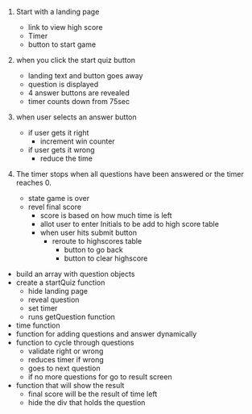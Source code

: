 1. Start with a landing page
    * link to view high score
    * Timer
    * button to start game

2. when you click the start quiz button
    * landing text and button goes away
    * question is displayed 
    * 4 answer buttons are revealed
    * timer counts down from 75sec

3. when user selects an answer button
    * if user gets it right
        * increment win counter
    * if user gets it wrong 
        * reduce the time 

4. The timer stops when all questions have been answered or the timer reaches 0.
    * state game is over
    * revel final score
        * score is based on how much time is left
        * allot user to enter Initials to be add to high score table
        * when user hits submit button
            * reroute to highscores table
                * button to go back
                * button to clear highscore

<!-- notes -->
* build an array with question objects
* create a startQuiz function
    * hide landing page
    * reveal question 
    * set timer
    * runs getQuestion function
* time function
* function for adding questions and answer dynamically
* function to cycle through questions
    * validate right or wrong
    * reduces timer if wrong
    * goes to next question
    * if no more questions for go to result screen
* function that will show the result
    * final score will be the result of time left
    * hide the div that holds the question 
    